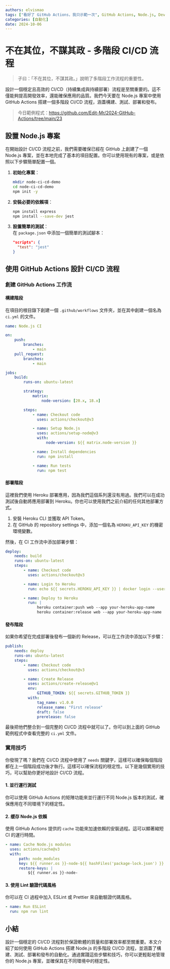 ```yaml
---
authors: elvismao
tags: ["看好了 GitHub Actions，我只示範一次", GitHub Actions, Node.js, DevOps]
categories: [自動化]
date: 2024-10-06
---
```


# 不在其位，不謀其政 - 多階段 CI/CD 流程

> 子曰：「不在其位，不謀其政。」說明了多階段工作流程的重要性。

設計一個穩定且高效的 CI/CD（持續集成與持續部署）流程是至關重要的。這不僅能夠提高開發效率，還能確保應用的品質。我們今天要在 Node.js 專案中使用 GitHub Actions 搭建一個多階段 CI/CD 流程，涵蓋構建、測試、部署和發布。

> 今日範例程式：<https://github.com/Edit-Mr/2024-GitHub-Actions/tree/main/23>

## 設置 Node.js 專案

在開始設計 CI/CD 流程之前，我們需要確保已經在 GitHub 上創建了一個 Node.js 專案，並在本地完成了基本的項目配置。你可以使用現有的專案，或是依照以下步驟簡單配置一個。

1. **初始化專案**：

    ```bash
    mkdir node-ci-cd-demo
    cd node-ci-cd-demo
    npm init -y
    ```

2. **安裝必要的依賴項**：

    ```bash
    npm install express
    npm install --save-dev jest
    ```

3. **設置簡單的測試**：  
   在 `package.json` 中添加一個簡單的測試腳本：
    ```json
    "scripts": {
      "test": "jest"
    }
    ```

## 使用 GitHub Actions 設計 CI/CD 流程

### 創建 GitHub Actions 工作流

#### 構建階段

在項目的根目錄下創建一個 `.github/workflows` 文件夾，並在其中創建一個名為 `ci.yml` 的文件。

```yaml
name: Node.js CI

on:
    push:
        branches:
            - main
    pull_request:
        branches:
            - main

jobs:
    build:
        runs-on: ubuntu-latest

        strategy:
            matrix:
                node-version: [20.x, 18.x]

        steps:
            - name: Checkout code
              uses: actions/checkout@v3

            - name: Setup Node.js
              uses: actions/setup-node@v3
              with:
                  node-version: ${{ matrix.node-version }}

            - name: Install dependencies
              run: npm install

            - name: Run tests
              run: npm test
```

#### 部署階段

這裡我們使用 Heroku 部署應用，因為我們這個系列還沒有用過。我們可以在成功測試後自動將應用部署到 Heroku。你也可以使用我們之前介紹的任何其他部署方式。

1. 安裝 Heroku CLI 並獲取 API Token。
2. 在 GitHub 的 repository settings 中，添加一個名為 `HEROKU_API_KEY` 的機密環境變數。

然後，在 CI 工作流中添加部署步驟：

```yaml
deploy:
    needs: build
    runs-on: ubuntu-latest
    steps:
        - name: Checkout code
          uses: actions/checkout@v3

        - name: Login to Heroku
          run: echo ${{ secrets.HEROKU_API_KEY }} | docker login --username=_ --password-stdin registry.heroku.com

        - name: Deploy to Heroku
          run: |
              heroku container:push web --app your-heroku-app-name
              heroku container:release web --app your-heroku-app-name
```

#### 發布階段

如果你希望在完成部署後發布一個新的 Release，可以在工作流中添加以下步驟：

```yaml
publish:
    needs: deploy
    runs-on: ubuntu-latest
    steps:
        - name: Checkout code
          uses: actions/checkout@v3

        - name: Create Release
          uses: actions/create-release@v1
          env:
              GITHUB_TOKEN: ${{ secrets.GITHUB_TOKEN }}
          with:
              tag_name: v1.0.0
              release_name: "First release"
              draft: false
              prerelease: false
```

最後把他們整合到一個完整的 CI/CD 流程中就可以了。你可以到上面的 GitHub 範例程式中查看完整的 `ci.yml` 文件。

### 實用技巧

你發現了嗎？我們在 CI/CD 流程中使用了 `needs` 關鍵字，這樣可以確保每個階段都在上一個階段成功後才執行。這樣可以確保流程的穩定性。以下是幾個實用的技巧，可以幫助你更好地設計 CI/CD 流程。

#### **1. 並行運行測試**

你可以使用 GitHub Actions 的矩陣功能來並行運行不同 Node.js 版本的測試，確保應用在不同環境下的穩定性。

#### **2. 缓存 Node.js 依賴**

使用 GitHub Actions 提供的 `cache` 功能來加速依賴的安裝過程。這可以顯著縮短 CI 的運行時間。

```yaml
- name: Cache Node.js modules
  uses: actions/cache@v3
  with:
      path: node_modules
      key: ${{ runner.os }}-node-${{ hashFiles('package-lock.json') }}
      restore-keys: |
          ${{ runner.os }}-node-
```

#### **3. 使用 Lint 驗證代碼風格**

你可以在 CI 過程中加入 ESLint 或 Prettier 來自動驗證代碼風格。

```yaml
- name: Run ESLint
  run: npm run lint
```

## 小結

設計一個穩定的 CI/CD 流程對於保證軟體的質量和部署效率都至關重要。本文介紹了如何使用 GitHub Actions 搭建 Node.js 的多階段 CI/CD 流程，並涵蓋了構建、測試、部署和發布的自動化。通過實踐這些步驟和技巧，你可以更輕鬆地管理你的 Node.js 專案，並確保其在不同環境中的穩定性。
